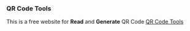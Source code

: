 ### QR Code Tools

This is a free website for __Read__ and __Generate__ QR Code
[QR Code Tools](https://qrcodetools.github.io)
